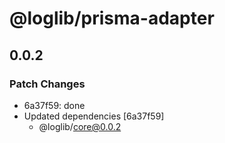 # @loglib/prisma-adapter

## 0.0.2

### Patch Changes

- 6a37f59: done
- Updated dependencies [6a37f59]
  - @loglib/core@0.0.2
